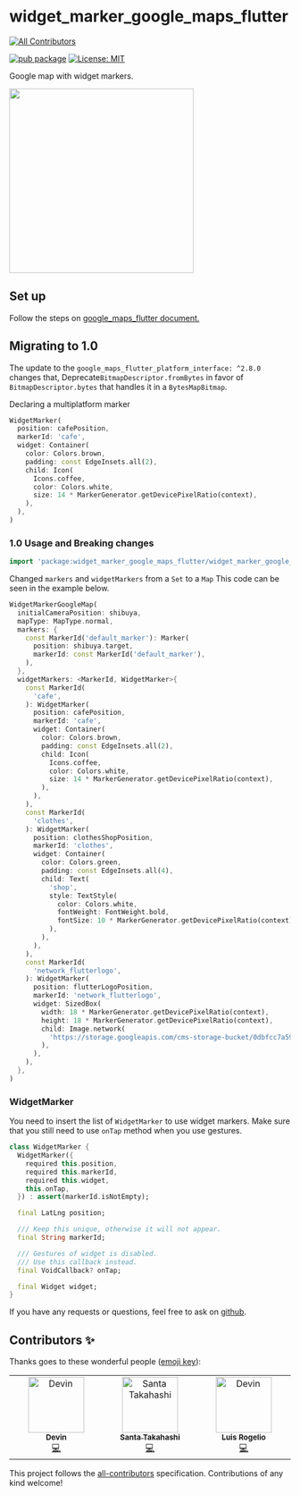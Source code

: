 # widget_marker_google_maps_flutter
<!-- ALL-CONTRIBUTORS-BADGE:START - Do not remove or modify this section -->
[![All Contributors](https://img.shields.io/badge/all_contributors-3-orange.svg?style=flat-square)](#contributors-)
<!-- ALL-CONTRIBUTORS-BADGE:END -->

[![pub package](https://img.shields.io/pub/v/widget_marker_google_maps_flutter.svg)](https://pub.dev/packages/widget_marker_google_maps_flutter) <a href="https://opensource.org/licenses/MIT"><img src="https://img.shields.io/badge/license-MIT-purple.svg" alt="License: MIT"></a>

Google map with widget markers.

<img src="https://user-images.githubusercontent.com/43510799/142984717-853a7686-503e-4e2c-b090-9767e25fb8d3.png" width=330>

## Set up
Follow the steps on [google_maps_flutter document.](https://pub.dev/packages/google_maps_flutter#getting-started)


## Migrating to 1.0

The update to the `google_maps_flutter_platform_interface: ^2.8.0` changes that, Deprecate`BitmapDescriptor.fromBytes` in favor of `BitmapDescriptor.bytes` that handles it in a `BytesMapBitmap`.

Declaring a multiplatform marker

```dart
WidgetMarker(
  position: cafePosition,
  markerId: 'cafe',
  widget: Container(
    color: Colors.brown,
    padding: const EdgeInsets.all(2),
    child: Icon(
      Icons.coffee,
      color: Colors.white,
      size: 14 * MarkerGenerator.getDevicePixelRatio(context),
    ),
  ),
)
```

### 1.0 Usage and Breaking changes

```dart
import 'package:widget_marker_google_maps_flutter/widget_marker_google_map.dart';
```

Changed `markers` and `widgetMarkers` from a `Set` to a `Map`
This code can be seen in the example below.

```dart
WidgetMarkerGoogleMap(
  initialCameraPosition: shibuya,
  mapType: MapType.normal,
  markers: {
    const MarkerId('default_marker'): Marker(
      position: shibuya.target,
      markerId: const MarkerId('default_marker'),
    ),
  },
  widgetMarkers: <MarkerId, WidgetMarker>{
    const MarkerId(
      'cafe',
    ): WidgetMarker(
      position: cafePosition,
      markerId: 'cafe',
      widget: Container(
        color: Colors.brown,
        padding: const EdgeInsets.all(2),
        child: Icon(
          Icons.coffee,
          color: Colors.white,
          size: 14 * MarkerGenerator.getDevicePixelRatio(context),
        ),
      ),
    ),
    const MarkerId(
      'clothes',
    ): WidgetMarker(
      position: clothesShopPosition,
      markerId: 'clothes',
      widget: Container(
        color: Colors.green,
        padding: const EdgeInsets.all(4),
        child: Text(
          'shop',
          style: TextStyle(
            color: Colors.white,
            fontWeight: FontWeight.bold,
            fontSize: 10 * MarkerGenerator.getDevicePixelRatio(context),
          ),
        ),
      ),
    ),
    const MarkerId(
      'network_flutterlogo',
    ): WidgetMarker(
      position: flutterLogoPosition,
      markerId: 'network_flutterlogo',
      widget: SizedBox(
        width: 18 * MarkerGenerator.getDevicePixelRatio(context),
        height: 18 * MarkerGenerator.getDevicePixelRatio(context),
        child: Image.network(
          'https://storage.googleapis.com/cms-storage-bucket/0dbfcc7a59cd1cf16282.png',
        ),
      ),
    ),
  },
)
```

### WidgetMarker

You need to insert the list of `WidgetMarker` to use widget markers.
Make sure that you still need to use `onTap` method when you use gestures.

```dart
class WidgetMarker {
  WidgetMarker({
    required this.position,
    required this.markerId,
    required this.widget,
    this.onTap,
  }) : assert(markerId.isNotEmpty);

  final LatLng position;

  /// Keep this unique, otherwise it will not appear.
  final String markerId;

  /// Gestures of widget is disabled.
  /// Use this callback instead.
  final VoidCallback? onTap;

  final Widget widget;
}
```

If you have any requests or questions, feel free to ask on [github](https://github.com/santa112358/widget_marker_google_maps_flutter/issues).



## Contributors ✨

Thanks goes to these wonderful people ([emoji key](https://allcontributors.org/docs/en/emoji-key)):

<!-- ALL-CONTRIBUTORS-LIST:START - Do not remove or modify this section -->
<!-- prettier-ignore-start -->
<!-- markdownlint-disable -->
<table>
  <tbody>
    <tr>
      <td align="center" valign="top" width="14.28%"><a href="https://github.com/davey06"><img src="https://avatars.githubusercontent.com/u/32833275?v=4?s=100" width="100px;" alt="Devin"/><br /><sub><b>Devin</b></sub></a><br /><a href="https://github.com/LuisReyes98/widget_marker_google_maps_flutter/commits?author=davey06" title="Code">💻</a></td>
      <td align="center" valign="top" width="14.28%"><a href="https://pub.dev/publishers/3tadev.work/packages"><img src="https://avatars.githubusercontent.com/u/43510799?v=4?s=100" width="100px;" alt="Santa Takahashi"/><br /><sub><b>Santa Takahashi</b></sub></a><br /><a href="https://github.com/LuisReyes98/widget_marker_google_maps_flutter/commits?author=santa112358" title="Code">💻</a></td>
      <td align="center" valign="top" width="14.28%"><a href="https://github.com/LuisReyes98"><img src="https://avatars.githubusercontent.com/u/26679961?v=4?s=100" width="100px;" alt="Devin"/><br /><sub><b>Luis Rogelio</b></sub></a><br /><a href="https://github.com/LuisReyes98/widget_marker_google_maps_flutter/commits?author=LuisReyes98" title="Code">💻</a></td>
    </tr>
  </tbody>
</table>

<!-- markdownlint-restore -->
<!-- prettier-ignore-end -->

<!-- ALL-CONTRIBUTORS-LIST:END -->

This project follows the [all-contributors](https://github.com/all-contributors/all-contributors) specification. Contributions of any kind welcome!